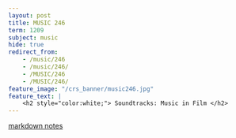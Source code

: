 ```yaml
---
layout: post
title: MUSIC 246
term: 1209
subject: music
hide: true
redirect_from:
    - /music/246
    - /music/246/
    - /MUSIC/246
    - /MUSIC/246/
feature_image: "/crs_banner/music246.jpg"
feature_text: |
    <h2 style="color:white;"> Soundtracks: Music in Film </h2>
---
```


[markdown notes](/md/1209/music246/)
